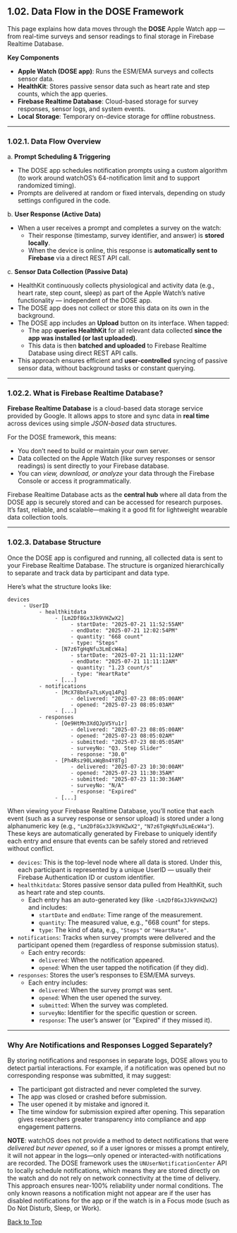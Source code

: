 ## 1.02. Data Flow in the DOSE Framework

This page explains how data moves through the **DOSE** Apple Watch app — from real-time surveys and sensor readings to final storage in Firebase Realtime Database.

**Key Components**
* **Apple Watch (DOSE app)**: Runs the ESM/EMA surveys and collects sensor data.
* **HealthKit**: Stores passive sensor data such as heart rate and step counts, which the app queries.
* **Firebase Realtime Database**: Cloud-based storage for survey responses, sensor logs, and system events.
* **Local Storage**: Temporary on-device storage for offline robustness.

---

### 1.02.1. Data Flow Overview

a. **Prompt Scheduling & Triggering**

* The DOSE app schedules notification prompts using a custom algorithm (to work around watchOS’s 64-notification limit and to support randomized timing).
* Prompts are delivered at random or fixed intervals, depending on study settings configured in the code.

b. **User Response (Active Data)**

* When a user receives a prompt and completes a survey on the watch:
     * Their response (timestamp, survey identifier, and answer) is **stored locally**.
     * When the device is online, this response is **automatically sent to Firebase** via a direct REST API call.

c. **Sensor Data Collection (Passive Data)**

* HealthKit continuously collects physiological and activity data (e.g., heart rate, step count, sleep) as part of the Apple Watch’s native functionality — independent of the DOSE app.
* The DOSE app does not collect or store this data on its own in the background.
* The DOSE app includes an **Upload** button on its interface. When tapped:
     * The app **queries HealthKit** for all relevant data collected **since the app was installed (or last uploaded)**.
     * This data is then **batched and uploaded** to Firebase Realtime Database using direct REST API calls.
* This approach ensures efficient and **user-controlled** syncing of passive sensor data, without background tasks or constant querying.

---

### 1.02.2. What is Firebase Realtime Database?

**Firebase Realtime Database** is a cloud-based data storage service provided by Google. It allows apps to store and sync data in **real time** across devices using simple *JSON-based* data structures.

For the DOSE framework, this means:
* You don’t need to build or maintain your own server.
* Data collected on the Apple Watch (like survey responses or sensor readings) is sent directly to your Firebase database.
* You can _view, download, or analyze_ your data through the Firebase Console or access it programmatically.

Firebase Realtime Database acts as the **central hub** where all data from the DOSE app is securely stored and can be accessed for research purposes. It’s fast, reliable, and scalable—making it a good fit for lightweight wearable data collection tools.

---

### 1.02.3. Database Structure

Once the DOSE app is configured and running, all collected data is sent to your Firebase Realtime Database. The structure is organized hierarchically to separate and track data by participant and data type.

Here’s what the structure looks like:
```
devices
     - UserID
          - healthkitdata
               - [Lm2Df8Gx3Jk9VHZwX2]
                    - startDate: "2025-07-21 11:52:55AM"
                    - endDate: "2025-07-21 12:02:54PM"
                    - quantity: "668 count"
                    - type: "Steps"
               - [N7z6TgHqNfu3LmEcW4a]
                    - startDate: "2025-07-21 11:11:12AM"
                    - endDate: "2025-07-21 11:11:12AM"
                    - quantity: "1.23 count/s"
                    - type: "HeartRate"
               - [...]
          - notifications
               - [McX78bnFa7LsKyq14Pq]
                    - delivered: "2025-07-23 08:05:00AM"
                    - opened: "2025-07-23 08:05:03AM"
               - [...]
          - responses
               - [Oe9HtMn3XdQJpV5Yu1r]
                    - delivered: "2025-07-23 08:05:00AM"
                    - opened: "2025-07-23 08:05:02AM"
                    - submitted: "2025-07-23 08:05:05AM"
                    - surveyNo: "Q3. Step Slider"
                    - response: "30.0"
               - [Ph4Rsz90LxWqBn4Y8Tg]
                    - delivered: "2025-07-23 10:30:00AM"
                    - opened: "2025-07-23 11:30:35AM"
                    - submitted: "2025-07-23 11:30:36AM"
                    - surveyNo: "N/A"
                    - response: "Expired"
               - [...]
```
When viewing your Firebase Realtime Database, you’ll notice that each event (such as a survey response or sensor upload) is stored under a long alphanumeric key (e.g., `"Lm2Df8Gx3Jk9VHZwX2"`, `"N7z6TgHqNfu3LmEcW4a"`). These keys are automatically generated by Firebase to uniquely identify each entry and ensure that events can be safely stored and retrieved without conflict.

* `devices`: This is the top-level node where all data is stored. Under this, each participant is represented by a unique UserID — usually their Firebase Authentication ID or custom identifier.
* `healthkitdata`: Stores passive sensor data pulled from HealthKit, such as heart rate and step counts.
    * Each entry has an auto-generated key (like `-Lm2Df8Gx3Jk9VHZwX2`) and includes:
        * `startDate` and `endDate`: Time range of the measurement.
        * `quantity`: The measured value, e.g., "668 count" for steps.
        * `type`: The kind of data, e.g., `"Steps"` or `"HeartRate"`.
* `notifications`: Tracks when survey prompts were delivered and the participant opened them (regardless of response submission status).
    * Each entry records:
        * `delivered`: When the notification appeared.
        * `opened`: When the user tapped the notification (if they did).
* `responses`: Stores the user’s responses to ESM/EMA surveys.
    * Each entry includes:
        * `delivered`: When the survey prompt was sent.
        * `opened`: When the user opened the survey.
        * `submitted`: When the survey was completed.
        * `surveyNo`: Identifier for the specific question or screen.
        * `response`: The user’s answer (or "Expired" if they missed it).

---

### **Why Are Notifications and Responses Logged Separately?**

By storing notifications and responses in separate logs, DOSE allows you to detect partial interactions. For example, if a notification was opened but no corresponding response was submitted, it may suggest:
* The participant got distracted and never completed the survey.
* The app was closed or crashed before submission.
* The user opened it by mistake and ignored it.
* The time window for submission expired after opening.
This separation gives researchers greater transparency into compliance and app engagement patterns.

**NOTE**: watchOS does not provide a method to detect notifications that were *delivered but never opened*, so if a user ignores or misses a prompt entirely, it will not appear in the logs—only opened or interacted-with notifications are recorded. The DOSE framework uses the `UNUserNotificationCenter` API to locally schedule notifications, which means they are stored directly on the watch and do not rely on network connectivity at the time of delivery. This approach ensures near-100% reliability under normal conditions. The only known reasons a notification might not appear are if the user has disabled notifications for the app or if the watch is in a Focus mode (such as Do Not Disturb, Sleep, or Work).


[Back to Top](#top)






